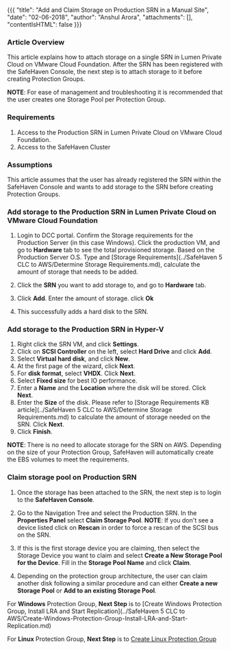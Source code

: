 {{{
  "title": "Add and Claim Storage on Production SRN in a Manual Site",
  "date": "02-06-2018",
  "author": "Anshul Arora",
  "attachments": [],
  "contentIsHTML": false
}}}

### Article Overview
This article explains how to attach storage on a single SRN in Lumen Private Cloud on VMware Cloud Foundation. After the SRN has been registered with the SafeHaven Console, the next step is to attach storage to it before creating Protection Groups.

**NOTE**: For ease of management and troubleshooting it is recommended that the user creates one Storage Pool per Protection Group.

### Requirements
1. Access to the Production SRN in Lumen Private Cloud on VMware Cloud Foundation.
2. Access to the SafeHaven Cluster

### Assumptions
This article assumes that the user has already registered the SRN within the SafeHaven Console and wants to add storage to the SRN before creating Protection Groups.

### Add storage to the Production SRN in Lumen Private Cloud on VMware Cloud Foundation

1. Login to DCC portal. Confirm the Storage requirements for the Production Server (in this case Windows). Click the production VM, and go to **Hardware** tab to see the total provisioned storage. Based on the Production Server O.S. Type and [Storage Requirements](../SafeHaven 5 CLC to AWS/Determine Storage Requirements.md), calculate the amount of storage that needs to be added.

2. Click the **SRN** you want to add storage to, and go to **Hardware** tab.  

3. Click **Add**. Enter the amount of storage. click **Ok**

4. This successfully adds a hard disk to the SRN.

### Add storage to the Production SRN in Hyper-V

1. Right click the SRN VM, and click **Settings**.
2. Click on **SCSI Controller** on the left, select **Hard Drive** and click **Add**.
3. Select **Virtual hard disk**, and click **New**.
4. At the first page of the wizard, click **Next**.
5. For **disk format**, select **VHDX**. Click **Next**.
6. Select **Fixed size** for best IO performance.
7. Enter a **Name** and the **Location** where the disk will be stored. Click **Next**.
8. Enter the **Size** of the disk. Please refer to [Storage Requirements KB article](../SafeHaven 5 CLC to AWS/Determine Storage Requirements.md) to calculate the amount of storage needed on the SRN. Click **Next**.
9. Click **Finish**.

**NOTE**: There is no need to allocate storage for the SRN on AWS. Depending on the size of your Protection Group, SafeHaven will automatically create the EBS volumes to meet the requirements.

### Claim storage pool on Production SRN
1. Once the storage has been attached to the SRN, the next step is to login to the **SafeHaven Console**.
2. Go to the Navigation Tree and select the Production SRN. In the **Properties Panel** select **Claim Storage Pool**.
**NOTE**: If you don't see a device listed click on **Rescan** in order to force a rescan of the SCSI bus on the SRN.

3. If this is the first storage device you are claiming, then select the Storage Device you want to claim and select **Create a New Storage Pool for the Device**. Fill in the **Storage Pool Name** and click **Claim**.

4. Depending on the protection group architecture, the user can claim another disk following a similar procedure and can either **Create a new Storage Pool** or **Add to an existing Storage Pool**.

For **Windows** Protection Group, **Next Step** is to [Create Windows Protection Group, Install LRA and Start Replication](../SafeHaven 5 CLC to AWS/Create-Windows-Protection-Group-Install-LRA-and-Start-Replication.md)

For **Linux** Protection Group, **Next Step** is to [Create Linux Protection Group](Create-Linux-PG-Production-manual.md)
